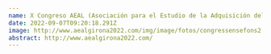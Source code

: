 ```yaml
---
name: X Congreso AEAL (Asociación para el Estudio de la Adquisición del Lenguaje)
date: 2022-09-07T09:20:18.291Z
image: http://www.aealgirona2022.com/img/image/fotos/congressensefons2.png?&q=100&aoe=1&f=png
abstract: http://www.aealgirona2022.com/
---
```

